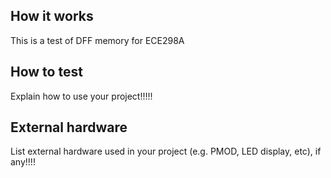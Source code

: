 <!---

This file is used to generate your project datasheet. Please fill in the information below and delete any unused
sections.

You can also include images in this folder and reference them in the markdown. Each image must be less than
512 kb in size, and the combined size of all images must be less than 1 MB.
-->

## How it works

This is a test of DFF memory for ECE298A

## How to test

Explain how to use your project!!!!!

## External hardware

List external hardware used in your project (e.g. PMOD, LED display, etc), if any!!!!
